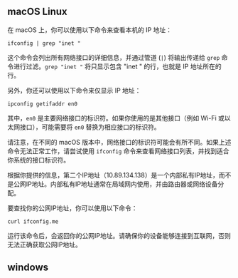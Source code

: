 ## macOS Linux

在 macOS 上，你可以使用以下命令来查看本机的 IP 地址：

```
ifconfig | grep "inet "
```

这个命令会列出所有网络接口的详细信息，并通过管道 (`|`) 将输出传递给 `grep` 命令进行过滤。`grep "inet "` 将只显示包含 "inet " 的行，也就是 IP 地址所在的行。

另外，你还可以使用以下命令来仅显示 IP 地址：

```
ipconfig getifaddr en0
```

其中，`en0` 是主要网络接口的标识符。如果你使用的是其他接口（例如 Wi-Fi 或以太网接口），可能需要将 `en0` 替换为相应接口的标识符。

请注意，在不同的 macOS 版本中，网络接口的标识符可能会有所不同。如果上述命令无法正常工作，请尝试使用 `ifconfig` 命令来查看网络接口列表，并找到适合你系统的接口标识符。

根据你提供的信息，第二个IP地址（10.89.134.138）是一个内部私有IP地址，而不是公网IP地址。内部私有IP地址通常在局域网内使用，并由路由器或网络设备分配。

要查找你的公网IP地址，你可以使用以下命令：

```
curl ifconfig.me
```

运行该命令后，会返回你的公网IP地址。请确保你的设备能够连接到互联网，否则无法正确获取公网IP地址。

## windows 